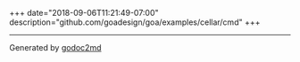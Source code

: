 +++
date="2018-09-06T11:21:49-07:00"
description="github.com/goadesign/goa/examples/cellar/cmd"
+++

- - -
Generated by [godoc2md](https://godoc.org/github.com/davecheney/godoc2md)
